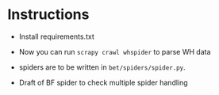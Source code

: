 Instructions
============

- Install requirements.txt

- Now you can run `scrapy crawl whspider` to parse WH data

- spiders are to be written in `bet/spiders/spider.py`.

- Draft of BF spider to check multiple spider handling
